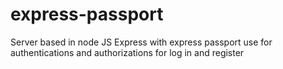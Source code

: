 # express-passport
Server based in node JS Express with express passport use for authentications and authorizations for log in and register
